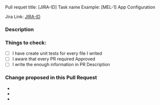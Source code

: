Pull requet title: [JIRA-ID] Task name
Example: [MEL-1] App Configuration

Jira Link: [JIRA-ID](https://melodistic.atlassian.net/browse/<JIRA-ID>)

### Description 


### Things to check:

- [ ] I have create unit tests for every file I writed
- [ ] I aware that every PR required Approved
- [ ] I write the enough information in PR Description

### Change proposed in this Pull Request
- 
- 
- 

